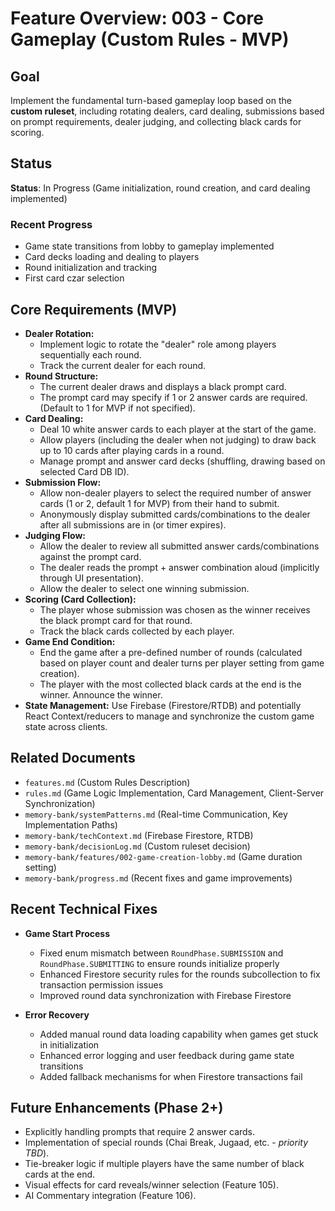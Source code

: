 # Feature Overview: 003 - Core Gameplay (Custom Rules - MVP)

## Goal

Implement the fundamental turn-based gameplay loop based on the **custom ruleset**, including rotating dealers, card dealing, submissions based on prompt requirements, dealer judging, and collecting black cards for scoring.

## Status

**Status**: In Progress (Game initialization, round creation, and card dealing implemented)

### Recent Progress
- Game state transitions from lobby to gameplay implemented
- Card decks loading and dealing to players
- Round initialization and tracking
- First card czar selection

## Core Requirements (MVP)

- **Dealer Rotation:**
  - Implement logic to rotate the "dealer" role among players sequentially each round.
  - Track the current dealer for each round.
- **Round Structure:**
  - The current dealer draws and displays a black prompt card.
  - The prompt card may specify if 1 or 2 answer cards are required. (Default to 1 for MVP if not specified).
- **Card Dealing:**
  - Deal 10 white answer cards to each player at the start of the game.
  - Allow players (including the dealer when not judging) to draw back up to 10 cards after playing cards in a round.
  - Manage prompt and answer card decks (shuffling, drawing based on selected Card DB ID).
- **Submission Flow:**
  - Allow non-dealer players to select the required number of answer cards (1 or 2, default 1 for MVP) from their hand to submit.
  - Anonymously display submitted cards/combinations to the dealer after all submissions are in (or timer expires).
- **Judging Flow:**
  - Allow the dealer to review all submitted answer cards/combinations against the prompt card.
  - The dealer reads the prompt + answer combination aloud (implicitly through UI presentation).
  - Allow the dealer to select one winning submission.
- **Scoring (Card Collection):**
  - The player whose submission was chosen as the winner receives the black prompt card for that round.
  - Track the black cards collected by each player.
- **Game End Condition:**
  - End the game after a pre-defined number of rounds (calculated based on player count and dealer turns per player setting from game creation).
  - The player with the most collected black cards at the end is the winner. Announce the winner.
- **State Management:** Use Firebase (Firestore/RTDB) and potentially React Context/reducers to manage and synchronize the custom game state across clients.

## Related Documents

- `features.md` (Custom Rules Description)
- `rules.md` (Game Logic Implementation, Card Management, Client-Server Synchronization)
- `memory-bank/systemPatterns.md` (Real-time Communication, Key Implementation Paths)
- `memory-bank/techContext.md` (Firebase Firestore, RTDB)
- `memory-bank/decisionLog.md` (Custom ruleset decision)
- `memory-bank/features/002-game-creation-lobby.md` (Game duration setting)
- `memory-bank/progress.md` (Recent fixes and game improvements)

## Recent Technical Fixes

- **Game Start Process**
  - Fixed enum mismatch between `RoundPhase.SUBMISSION` and `RoundPhase.SUBMITTING` to ensure rounds initialize properly
  - Enhanced Firestore security rules for the rounds subcollection to fix transaction permission issues
  - Improved round data synchronization with Firebase Firestore
  
- **Error Recovery**
  - Added manual round data loading capability when games get stuck in initialization
  - Enhanced error logging and user feedback during game state transitions
  - Added fallback mechanisms for when Firestore transactions fail

## Future Enhancements (Phase 2+)

- Explicitly handling prompts that require 2 answer cards.
- Implementation of special rounds (Chai Break, Jugaad, etc. - _priority TBD_).
- Tie-breaker logic if multiple players have the same number of black cards at the end.
- Visual effects for card reveals/winner selection (Feature 105).
- AI Commentary integration (Feature 106).
